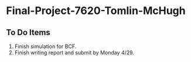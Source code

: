 # Final-Project-7620-Tomlin-McHugh

## To Do Items

1.  Finish simulation for BCF.
2.  Finish writing report and submit by Monday 4/29.
